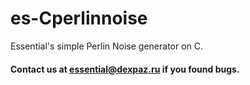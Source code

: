 # es-Cperlinnoise
Essential's simple Perlin Noise generator on C.
#### Contact us at essential@dexpaz.ru if you found bugs.
